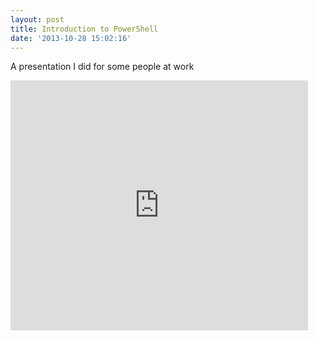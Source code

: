 ```yaml
---
layout: post
title: Introduction to PowerShell
date: '2013-10-28 15:02:16'
---
```



A presentation I did for some people at work

<iframe frameborder="0" height="400" marginheight="0" marginwidth="0" scrolling="no" src="http://www.slideshare.net/slideshow/embed_code/27651371" width="476"></iframe>


